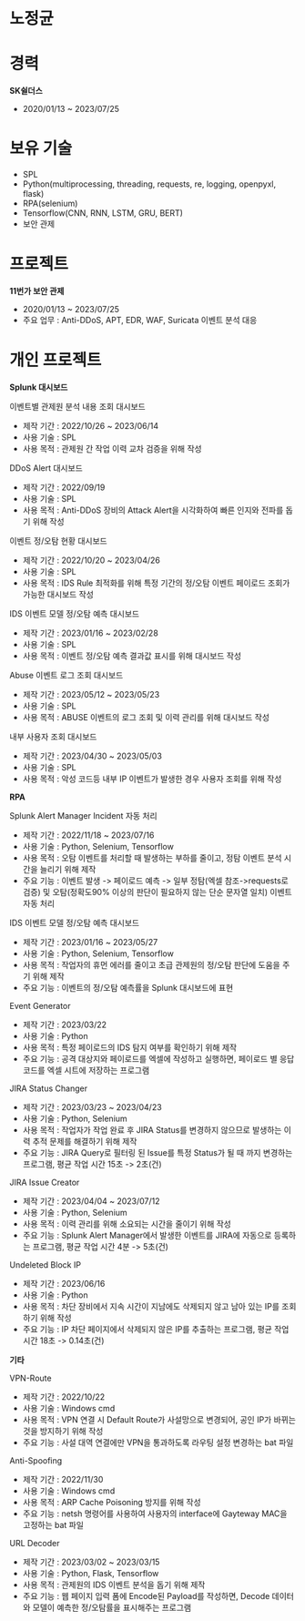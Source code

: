 # 노정균

# 경력
**SK쉴더스**
* 2020/01/13 ~ 2023/07/25

# 보유 기술
* SPL
* Python(multiprocessing, threading, requests, re, logging, openpyxl, flask)
* RPA(selenium)
* Tensorflow(CNN, RNN, LSTM, GRU, BERT)
* 보안 관제

# 프로젝트
**11번가 보안 관제**
* 2020/01/13 ~ 2023/07/25
* 주요 업무 : Anti-DDoS, APT, EDR, WAF, Suricata 이벤트 분석 대응

# 개인 프로젝트
**Splunk 대시보드**

이벤트별 관제원 분석 내용 조회 대시보드
* 제작 기간 : 2022/10/26 ~ 2023/06/14
* 사용 기술 : SPL
* 사용 목적 : 관제원 간 작업 이력 교차 검증을 위해 작성

DDoS Alert 대시보드
* 제작 기간 : 2022/09/19
* 사용 기술 : SPL
* 사용 목적 : Anti-DDoS 장비의 Attack Alert을 시각화하여 빠른 인지와 전파를 돕기 위해 작성

이벤트 정/오탐 현황 대시보드
* 제작 기간 : 2022/10/20 ~ 2023/04/26
* 사용 기술 : SPL
* 사용 목적 : IDS Rule 최적화를 위해 특정 기간의 정/오탐 이벤트 페이로드 조회가 가능한 대시보드 작성

IDS 이벤트 모델 정/오탐 예측 대시보드
* 제작 기간 : 2023/01/16 ~ 2023/02/28
* 사용 기술 : SPL
* 사용 목적 : 이벤트 정/오탐 예측 결과값 표시를 위해 대시보드 작성

Abuse 이벤트 로그 조회 대시보드
* 제작 기간 : 2023/05/12 ~ 2023/05/23
* 사용 기술 : SPL
* 사용 목적 : ABUSE 이벤트의 로그 조회 및 이력 관리를 위해 대시보드 작성

내부 사용자 조회 대시보드
* 제작 기간 : 2023/04/30 ~ 2023/05/03
* 사용 기술 : SPL
* 사용 목적 : 악성 코드등 내부 IP 이벤트가 발생한 경우 사용자 조회를 위해 작성 


**RPA**

Splunk Alert Manager Incident 자동 처리
* 제작 기간 : 2022/11/18 ~ 2023/07/16
* 사용 기술 : Python, Selenium, Tensorflow
* 사용 목적 : 오탐 이벤트를 처리할 때 발생하는 부하를 줄이고, 정탐 이벤트 분석 시간을 늘리기 위해 제작
* 주요 기능 : 이벤트 발생 -> 페이로드 예측 -> 일부 정탐(엑셀 참조->requests로 검증) 및 오탐(정확도90% 이상의 판단이 필요하지 않는 단순 문자열 일치) 이벤트 자동 처리

IDS 이벤트 모델 정/오탐 예측 대시보드
* 제작 기간 : 2023/01/16 ~ 2023/05/27
* 사용 기술 : Python, Selenium, Tensorflow
* 사용 목적 : 작업자의 휴먼 에러를 줄이고 초급 관제원의 정/오탐 판단에 도움을 주기 위해 제작
* 주요 기능 : 이벤트의 정/오탐 예측률을 Splunk 대시보드에 표현

Event Generator
* 제작 기간 : 2023/03/22
* 사용 기술 : Python
* 사용 목적 : 특정 페이로드의 IDS 탐지 여부를 확인하기 위해 제작
* 주요 기능 : 공격 대상지와 페이로드를 엑셀에 작성하고 실행하면, 페이로드 별 응답 코드를 엑셀 시트에 저장하는 프로그램

JIRA Status Changer
* 제작 기간 : 2023/03/23 ~ 2023/04/23
* 사용 기술 : Python, Selenium
* 사용 목적 : 작업자가 작업 완료 후 JIRA Status를 변경하지 않으므로 발생하는 이력 추적 문제를 해결하기 위해 제작
* 주요 기능 : JIRA Query로 필터링 된 Issue를 특정 Status가 될 때 까지 변경하는 프로그램, 평균 작업 시간 15초 -> 2초(건)

JIRA Issue Creator
* 제작 기간 : 2023/04/04 ~ 2023/07/12
* 사용 기술 : Python, Selenium
* 사용 목적 : 이력 관리를 위해 소요되는 시간을 줄이기 위해 작성
* 주요 기능 : Splunk Alert Manager에서 발생한 이벤트를 JIRA에 자동으로 등록하는 프로그램, 평균 작업 시간 4분 -> 5초(건)

Undeleted Block IP
* 제작 기간 : 2023/06/16
* 사용 기술 : Python
* 사용 목적 : 차단 장비에서 지속 시간이 지남에도 삭제되지 않고 남아 있는 IP를 조회하기 위해 작성
* 주요 기능 : IP 차단 페이지에서 삭제되지 않은 IP를 추출하는 프로그램, 평균 작업 시간 18초 -> 0.14초(건)


**기타**

VPN-Route
* 제작 기간 : 2022/10/22
* 사용 기술 : Windows cmd
* 사용 목적 : VPN 연결 시 Default Route가 사설망으로 변경되어, 공인 IP가 바뀌는 것을 방지하기 위해 작성
* 주요 기능 : 사설 대역 연결에만 VPN을 통과하도록 라우팅 설정 변경하는 bat 파일

Anti-Spoofing
* 제작 기간 : 2022/11/30
* 사용 기술 : Windows cmd
* 사용 목적 : ARP Cache Poisoning 방지를 위해 작성
* 주요 기능 : netsh 명령어를 사용하여 사용자의 interface에 Gayteway MAC을 고정하는 bat 파일

URL Decoder
* 제작 기간 : 2023/03/02 ~ 2023/03/15
* 사용 기술 : Python, Flask, Tensorflow
* 사용 목적 : 관제원의 IDS 이벤트 분석을 돕기 위해 제작
* 주요 기능 : 웹 페이지 입력 폼에 Encode된 Payload를 작성하면, Decode 데이터와 모델이 예측한 정/오탐률을 표시해주는 프로그램
